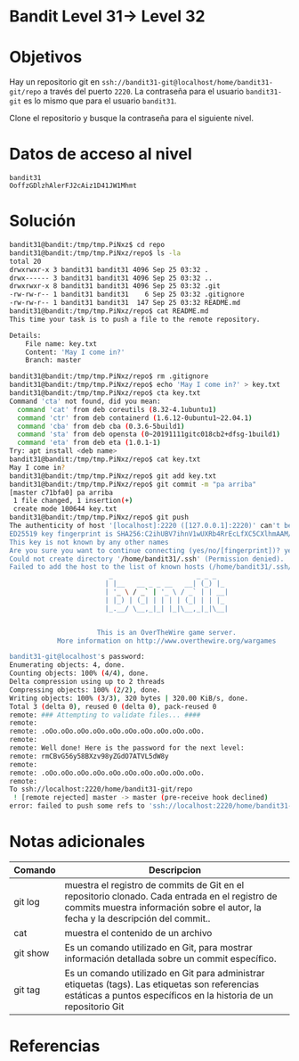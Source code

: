 # Bandit Level 31→ Level 32

# Objetivos
Hay un repositorio git en `ssh://bandit31-git@localhost/home/bandit31-git/repo` a través del puerto `2220`. La contraseña para el usuario `bandit31-git` es lo mismo que para el usuario `bandit31`.

Clone el repositorio y busque la contraseña para el siguiente nivel.
# Datos de acceso al nivel
```bach
bandit31
OoffzGDlzhAlerFJ2cAiz1D41JW1Mhmt
```
# Solución
```bash
bandit31@bandit:/tmp/tmp.PiNxz$ cd repo
bandit31@bandit:/tmp/tmp.PiNxz/repo$ ls -la
total 20
drwxrwxr-x 3 bandit31 bandit31 4096 Sep 25 03:32 .
drwx------ 3 bandit31 bandit31 4096 Sep 25 03:32 ..
drwxrwxr-x 8 bandit31 bandit31 4096 Sep 25 03:32 .git
-rw-rw-r-- 1 bandit31 bandit31    6 Sep 25 03:32 .gitignore
-rw-rw-r-- 1 bandit31 bandit31  147 Sep 25 03:32 README.md
bandit31@bandit:/tmp/tmp.PiNxz/repo$ cat README.md
This time your task is to push a file to the remote repository.

Details:
    File name: key.txt
    Content: 'May I come in?'
    Branch: master

bandit31@bandit:/tmp/tmp.PiNxz/repo$ rm .gitignore
bandit31@bandit:/tmp/tmp.PiNxz/repo$ echo 'May I come in?' > key.txt
bandit31@bandit:/tmp/tmp.PiNxz/repo$ cta key.txt
Command 'cta' not found, did you mean:
  command 'cat' from deb coreutils (8.32-4.1ubuntu1)
  command 'ctr' from deb containerd (1.6.12-0ubuntu1~22.04.1)
  command 'cba' from deb cba (0.3.6-5build1)
  command 'sta' from deb opensta (0~20191111gitc018cb2+dfsg-1build1)
  command 'eta' from deb eta (1.0.1-1)
Try: apt install <deb name>
bandit31@bandit:/tmp/tmp.PiNxz/repo$ cat key.txt
May I come in?
bandit31@bandit:/tmp/tmp.PiNxz/repo$ git add key.txt
bandit31@bandit:/tmp/tmp.PiNxz/repo$ git commit -m "pa arriba"
[master c71bfa0] pa arriba
 1 file changed, 1 insertion(+)
 create mode 100644 key.txt
bandit31@bandit:/tmp/tmp.PiNxz/repo$ git push
The authenticity of host '[localhost]:2220 ([127.0.0.1]:2220)' can't be established.
ED25519 key fingerprint is SHA256:C2ihUBV7ihnV1wUXRb4RrEcLfXC5CXlhmAAM/urerLY.
This key is not known by any other names
Are you sure you want to continue connecting (yes/no/[fingerprint])? yes
Could not create directory '/home/bandit31/.ssh' (Permission denied).
Failed to add the host to the list of known hosts (/home/bandit31/.ssh/known_hosts).
                         _                     _ _ _
                        | |__   __ _ _ __   __| (_) |_
                        | '_ \ / _` | '_ \ / _` | | __|
                        | |_) | (_| | | | | (_| | | |_
                        |_.__/ \__,_|_| |_|\__,_|_|\__|


                      This is an OverTheWire game server.
            More information on http://www.overthewire.org/wargames

bandit31-git@localhost's password:
Enumerating objects: 4, done.
Counting objects: 100% (4/4), done.
Delta compression using up to 2 threads
Compressing objects: 100% (2/2), done.
Writing objects: 100% (3/3), 320 bytes | 320.00 KiB/s, done.
Total 3 (delta 0), reused 0 (delta 0), pack-reused 0
remote: ### Attempting to validate files... ####
remote:
remote: .oOo.oOo.oOo.oOo.oOo.oOo.oOo.oOo.oOo.oOo.
remote:
remote: Well done! Here is the password for the next level:
remote: rmCBvG56y58BXzv98yZGdO7ATVL5dW8y
remote:
remote: .oOo.oOo.oOo.oOo.oOo.oOo.oOo.oOo.oOo.oOo.
remote:
To ssh://localhost:2220/home/bandit31-git/repo
 ! [remote rejected] master -> master (pre-receive hook declined)
error: failed to push some refs to 'ssh://localhost:2220/home/bandit31-git/repo'

```


# Notas adicionales
|Comando|Descripcion|
|---|---|
|git log |muestra el registro de commits de Git en el repositorio clonado. Cada entrada en el registro de commits muestra información sobre el autor, la fecha y la descripción del commit..
|cat|muestra el contenido de un archivo|
|git show|Es un comando utilizado en Git, para mostrar información detallada sobre un commit específico. 
|git tag|Es un comando utilizado en Git para administrar etiquetas (tags). Las etiquetas son referencias estáticas a puntos específicos en la historia de un repositorio Git

# Referencias

